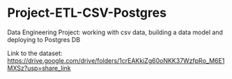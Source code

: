 # Project-ETL-CSV-Postgres
Data Engineering Project: working with csv data, building a data model and deploying to Postgres DB

Link to the dataset:
https://drive.google.com/drive/folders/1crEAKkiZg60oNKK37WzfpRo_M6E1MXSz?usp=share_link
